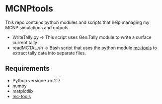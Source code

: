# MCNPtools
This repo contains python modules and scripts that help managing my MCNP simulations and outputs. 

* WriteTally.py -> This script uses Gen.Tally module to write a surface current tally
* readMCTAL.sh -> Bash script that uses the python module [mc-tools](https://github.com/kbat/mc-tools) to extract tally data into separate files.

## Requirements

* Python versione >= 2.7
* numpy
* matplotlib
* [mc-tools](https://github.com/kbat/mc-tools)
